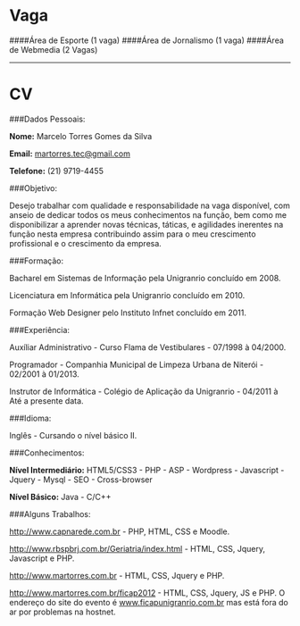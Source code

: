 Vaga
====

####Área de Esporte (1 vaga)
####Área de Jornalismo (1 vaga)
####Área de Webmedia (2 Vagas)

---

CV
==

###Dados Pessoais:

**Nome:** Marcelo Torres Gomes da Silva

**Email:** martorres.tec@gmail.com

**Telefone:** (21) 9719-4455

###Objetivo:

Desejo trabalhar com qualidade e responsabilidade na vaga disponível, com anseio de dedicar todos os meus conhecimentos na função, bem como me disponibilizar a aprender novas técnicas, táticas, e agilidades inerentes na função nesta empresa contribuindo assim para o meu crescimento profissional e o crescimento da empresa.

###Formação:

Bacharel em Sistemas de Informação pela Unigranrio concluído em 2008.

Licenciatura em Informática pela Unigranrio concluído em 2010.

Formação Web Designer pelo Instituto Infnet concluído em 2011.

###Experiência:

Auxíliar Administrativo - Curso Flama de Vestibulares - 07/1998 à 04/2000.

Programador - Companhia Municipal de Limpeza Urbana de Niterói - 02/2001 à 01/2013.

Instrutor de Informática - Colégio de Aplicação da Unigranrio - 04/2011 à Até a presente data.

###Idioma:

Inglês - Cursando o nível básico II.

###Conhecimentos:

**Nível Intermediário:** HTML5/CSS3 - PHP - ASP - Wordpress - Javascript - Jquery - Mysql - SEO - Cross-browser

**Nível Básico:** Java - C/C++

###Alguns Trabalhos:

http://www.capnarede.com.br - PHP, HTML, CSS e Moodle.

http://www.rbspbrj.com.br/Geriatria/index.html - HTML, CSS, Jquery, Javascript e PHP.

http://www.martorres.com.br - HTML, CSS, Jquery e PHP.

http://www.martorres.com.br/ficap2012 - HTML, CSS, Jquery, JS e PHP. O endereço do site do evento é www.ficapunigranrio.com.br mas está fora do ar por problemas na hostnet.
